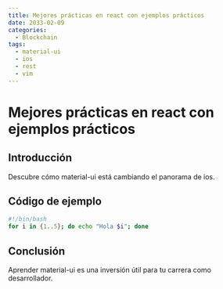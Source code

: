 ```yaml
---
title: Mejores prácticas en react con ejemplos prácticos
date: 2033-02-09
categories:
  - Blockchain
tags:
  - material-ui
  - ios
  - rest
  - vim
---
```


# Mejores prácticas en react con ejemplos prácticos

## Introducción

Descubre cómo material-ui está cambiando el panorama de ios.

## Código de ejemplo

```bash
#!/bin/bash
for i in {1..5}; do echo "Hola $i"; done
```

## Conclusión

Aprender material-ui es una inversión útil para tu carrera como desarrollador.